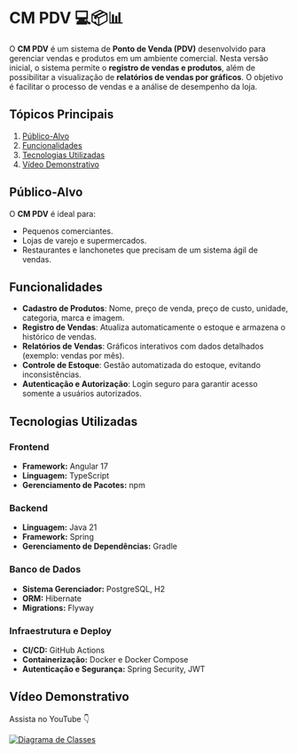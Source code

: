 # CM PDV 💻📦📊

O **CM PDV** é um sistema de **Ponto de Venda (PDV)** desenvolvido para gerenciar vendas e produtos em um ambiente comercial. Nesta versão inicial, o sistema permite o **registro de vendas e produtos**, além de possibilitar a visualização de **relatórios de vendas por gráficos**. O objetivo é facilitar o processo de vendas e a análise de desempenho da loja.

## Tópicos Principais

1. [Público-Alvo](#público-alvo)
2. [Funcionalidades](#funcionalidades)
3. [Tecnologias Utilizadas](#tecnologias-utilizadas)
4. [Vídeo Demonstrativo](#vídeo-demonstrativo)

## Público-Alvo  
O **CM PDV** é ideal para:  
- Pequenos comerciantes.  
- Lojas de varejo e supermercados.  
- Restaurantes e lanchonetes que precisam de um sistema ágil de vendas.

## Funcionalidades  

- **Cadastro de Produtos**: Nome, preço de venda, preço de custo, unidade, categoria, marca e imagem.  
- **Registro de Vendas**: Atualiza automaticamente o estoque e armazena o histórico de vendas.  
- **Relatórios de Vendas**: Gráficos interativos com dados detalhados (exemplo: vendas por mês).  
- **Controle de Estoque**: Gestão automatizada do estoque, evitando inconsistências.  
- **Autenticação e Autorização**: Login seguro para garantir acesso somente a usuários autorizados.  


## Tecnologias Utilizadas  

### **Frontend**  
- **Framework:** Angular 17  
- **Linguagem:** TypeScript  
- **Gerenciamento de Pacotes:** npm  

### **Backend**  
- **Linguagem:** Java 21  
- **Framework:** Spring  
- **Gerenciamento de Dependências:** Gradle  

### **Banco de Dados**  
- **Sistema Gerenciador:** PostgreSQL, H2  
- **ORM:** Hibernate  
- **Migrations:** Flyway

### **Infraestrutura e Deploy**
- **CI/CD:** GitHub Actions  
- **Containerização:** Docker e Docker Compose
- **Autenticação e Segurança:** Spring Security, JWT  

## Vídeo Demonstrativo  
Assista no YouTube 👇

[![Diagrama de Classes](https://0x7zklkxioygivfm.public.blob.vercel-storage.com/project/cmpdv-sXn1OGiszQHD6DnHpGySoLDDSWTeeo.png)](https://youtu.be/sSGYrEz-ZLE)
